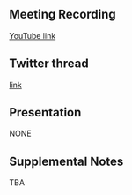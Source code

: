 ## Meeting Recording

[YouTube link](---)

## Twitter thread

[link](---)

## Presentation

NONE   

## Supplemental Notes

TBA
